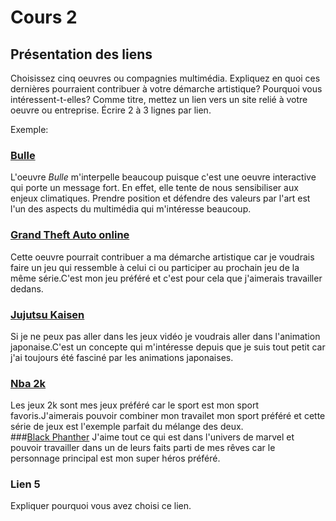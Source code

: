 # Cours 2
## Présentation des liens
Choisissez cinq oeuvres ou compagnies multimédia. Expliquez en quoi ces dernières pourraient contribuer à votre démarche artistique? Pourquoi vous intéressent-t-elles? Comme titre, mettez un lien vers un site relié à votre oeuvre ou entreprise. Écrire 2 à 3 lignes par lien.

Exemple: 
### [Bulle](https://www.onf.ca/interactif/bulle/) 
L'oeuvre *Bulle* m'interpelle beaucoup puisque c'est une oeuvre interactive qui porte un message fort. En effet, elle tente de nous sensibiliser aux enjeux climatiques. Prendre position et défendre des valeurs par l'art est l'un des aspects du multimédia qui m'intéresse beaucoup. 

### [Grand Theft Auto online](https://www.rockstargames.com/fr/videos/12263) 
Cette oeuvre pourrait contribuer a ma démarche artistique car je voudrais faire un jeu qui ressemble à celui ci ou participer au prochain jeu de la même série.C'est mon jeu préféré et c'est pour cela que j'aimerais travailler dedans.
### [Jujutsu Kaisen](https://www.crunchyroll.com/fr/watch/G4VUQ9ZQ3/movie)
Si je ne peux pas aller dans les jeux vidéo je voudrais aller dans l'animation japonaise.C'est un concepte qui m'intéresse depuis que je suis tout petit car j'ai toujours été fasciné par les animations japonaises.
### [Nba 2k](https://www.nba2k.com/) 
Les jeux 2k sont mes jeux préféré car le sport est mon sport favoris.J'aimerais pouvoir combiner mon travailet mon sport préféré et cette série de jeux est l'exemple parfait du mélange des deux.  
###[Black Phanther](https://www.marvel.com/movies/black-panther)
J'aime tout ce qui est dans l'univers de marvel et pouvoir travailler dans un de leurs faits parti de mes rêves car le personnage principal est mon super héros préféré.

### Lien 5 
Expliquer pourquoi vous avez choisi ce lien. 


